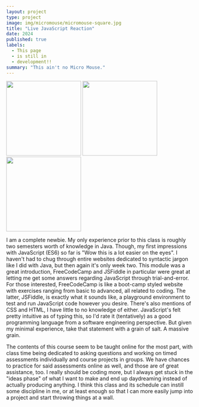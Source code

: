 ```yaml
---
layout: project
type: project
image: img/micromouse/micromouse-square.jpg
title: "Live JavaScript Reaction"
date: 2024
published: true
labels:
  - This page
  - is still in
  - development!!
summary: "This ain't no Micro Mouse."
---
```


<div class="text-center p-4">
  <img width="200px" src="../img/micromouse/micromouse-robot.png" class="img-thumbnail" >
  <img width="200px" src="../img/micromouse/micromouse-robot-2.jpg" class="img-thumbnail" >
  <img width="200px" src="../img/micromouse/micromouse-circuit.png" class="img-thumbnail" >
</div>

I am a complete newbie. My only experience prior to this class is roughly two semesters worth of knowledge in Java. Though, my first impressions with JavaScript (ES6) so far is "Wow this is a lot easier on the eyes". I haven't had to chug through entire websites dedicated to syntactic jargon like I did with Java, but then again it's only week two. This module was a great introduction, FreeCodeCamp and JSFiddle in particular were great at letting me get some answers regarding JavaScript through trial-and-error. For those interested, FreeCodeCamp is like a boot-camp styled website with exercises ranging from basic to advanced, all related to coding. The latter, JSFiddle, is exactly what it sounds like, a playground environment to test and run JavaScript code however you desire. There's also mentions of CSS and HTML, I have little to no knowledge of either. JavaScript's felt pretty intuitive as of typing this, so I'd rate it (tentatively) as a good programming language from a software engineering perspective. But given my minimal experience, take that statement with a grain of salt. A massive grain.

The contents of this course seem to be taught online for the most part, with class time being dedicated to asking questions and working on timed assessments individually and course projects in groups. We have chances to practice for said assessments online as well, and those are of great assistance, too. I really should be coding more, but I always get stuck in the "ideas phase" of what I want to make and end up daydreaming instead of actually producing anything. I think this class and its schedule can instill some discipline in me, or at least enough so that I can more easily jump into a project and start throwing things at a wall.
